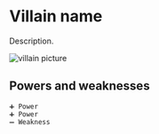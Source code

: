 # Villain name

Description.

![villain picture](...)

## Powers and weaknesses

    ➕ Power
    ➕ Power
    ➖ Weakness
